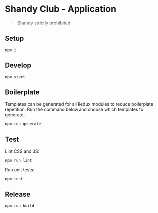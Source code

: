 # Shandy Club - Application

> Shandy strictly prohibited

## Setup
```
npm i
```

## Develop

```
npm start
```

## Boilerplate

Templates can be generated for all Redux modules to reduce boilerplate repetition. Run the command below and choose which templates to generate:

```
npm run generate
```

## Test

Lint CSS and JS:
```
npm run lint
```

Run unit tests:
```
npm test
```

## Release
```
npm run build
```
